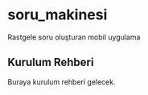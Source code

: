 # soru_makinesi

Rastgele soru oluşturan mobil uygulama

## Kurulum Rehberi

Buraya kurulum rehberi gelecek.
